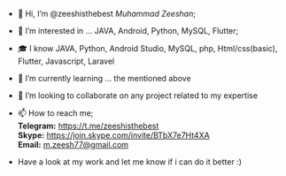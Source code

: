 - 👋 Hi, I’m @zeeshisthebest *Muhammad Zeeshan*;
- 👀 I’m interested in ... JAVA, Android, Python, MySQL, Flutter;
- 🎓 I know JAVA, Python, Android Studio, MySQL, php, Html/css(basic), Flutter, Javascript, Laravel
- 🌱 I’m currently learning ... the mentioned above
- 💞️ I’m looking to collaborate on any project related to my expertise
- 📫 How to reach me; <br><b>Telegram:</b> https://t.me/zeeshisthebest<br><b>Skype:</b> https://join.skype.com/invite/BTbX7e7Ht4XA<br><b>Email:</b> m.zeesh77@gmail.com<br>

- Have a look at my work and let me know if i can do it better :)

<!---
zeeshisthebest/zeeshisthebest is a ✨ special ✨ repository because its `README.md` (this file) appears on your GitHub profile.
You can click the Preview link to take a look at your changes.
--->
